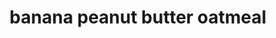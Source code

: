 ---
id: 599078a00539a00011cc0a09
servings: 2
notes:
directions: 'step 1:  combine everything in a bowl.
step 2:  split mixture into two mason jars. let sit in the fridge overnight.'
ingredients: '2/3 cup rolled oats
2 tbsp. peanut butter
4 tsp. chia seeds
2 tsp. honey or maple syrup
1 cup unsweetened almond milk
1 scoop vanilla tone it up protein
1 banana sliced'
rating: 5
ease: easy
img:
category: breakfast
href: 'https: //www.toneitup.com/recipe/tiu-challenge-recipe-banana-peanut-butter-overnight-oats/'
totalTime:
cookTime:
prepTime:
title: banana peanut butter oatmeal
slug: banana-peanut-butter-oatmeal
---